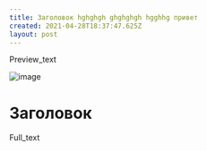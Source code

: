 ```yaml
---
title: Заголовок hghghgh ghghghgh hgghhg привет
created: 2021-04-28T18:37:47.625Z
layout: post
---
```


Preview_text

<!--more-->

![image](https://via.placeholder.com/500x200)

# Заголовок

Full_text